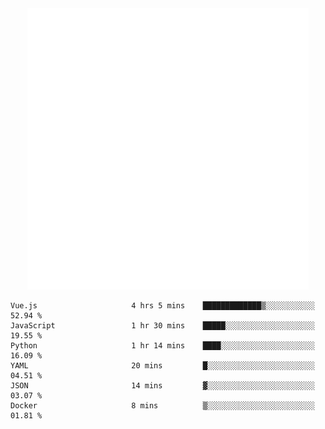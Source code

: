<div align="center">
    <a href="https://konst.fish">
        <img src="https://raw.githubusercontent.com/konstfish/konstfish/master/fish.svg" alt="Logo" width="450"/>
    </a>
</div>

<!--START_SECTION:waka-->

```text
Vue.js                     4 hrs 5 mins    █████████████▒░░░░░░░░░░░   52.94 %
JavaScript                 1 hr 30 mins    █████░░░░░░░░░░░░░░░░░░░░   19.55 %
Python                     1 hr 14 mins    ████░░░░░░░░░░░░░░░░░░░░░   16.09 %
YAML                       20 mins         █░░░░░░░░░░░░░░░░░░░░░░░░   04.51 %
JSON                       14 mins         ▓░░░░░░░░░░░░░░░░░░░░░░░░   03.07 %
Docker                     8 mins          ▒░░░░░░░░░░░░░░░░░░░░░░░░   01.81 %
```

<!--END_SECTION:waka-->
